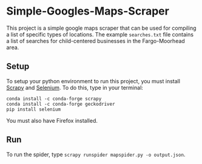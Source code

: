 # Simple-Googles-Maps-Scraper
This project is a simple google maps scraper that can be used for compiling a list of specific types of locations.
The example `searches.txt` file contains a list of searches for child-centered businesses in the Fargo-Moorhead area.

## Setup
To setup your python environment to run this project, you must install [Scrapy](https://scrapy.org/) and [Selenium](https://selenium-python.readthedocs.io/).
To do this, type in your terminal:
```
conda install -c conda-forge scrapy
conda install -c conda-forge geckodriver
pip install selenium
```
You must also have Firefox installed.

## Run
To run the spider, type `scrapy runspider mapspider.py -o output.json`.

